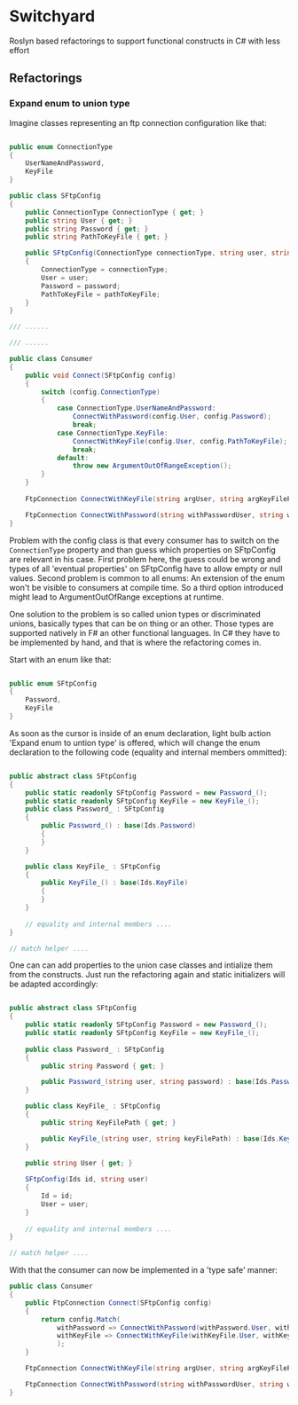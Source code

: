 # Switchyard
Roslyn based refactorings to support functional constructs in C# with less effort

## Refactorings

### Expand enum to union type

Imagine classes representing an ftp connection configuration like that:

```csharp

public enum ConnectionType
{
	UserNameAndPassword,
	KeyFile
}

public class SFtpConfig
{
	public ConnectionType ConnectionType { get; }
	public string User { get; }
	public string Password { get; }
	public string PathToKeyFile { get; }

	public SFtpConfig(ConnectionType connectionType, string user, string password, string pathToKeyFile)
	{
		ConnectionType = connectionType;
		User = user;
		Password = password;
		PathToKeyFile = pathToKeyFile;
	}
}

/// ......

/// ......

public class Consumer
{
	public void Connect(SFtpConfig config)
	{
		switch (config.ConnectionType)
		{
			case ConnectionType.UserNameAndPassword:
				ConnectWithPassword(config.User, config.Password);
				break;
			case ConnectionType.KeyFile:
				ConnectWithKeyFile(config.User, config.PathToKeyFile);
				break;
			default:
				throw new ArgumentOutOfRangeException();
		}
	}
	
	FtpConnection ConnectWithKeyFile(string argUser, string argKeyFilePath) => throw new NotImplementedException();

	FtpConnection ConnectWithPassword(string withPasswordUser, string withPasswordPassword) => throw new NotImplementedException();
}

```

Problem with the config class is that every consumer has to switch on the `ConnectionType` property and than guess which properties on SFtpConfig are relevant in his case. First problem here, the guess could be wrong and types of all 'eventual properties' on SFtpConfig have to allow empty or null values. Second problem is common to all enums: An extension of the enum won't be visible to consumers at compile time. So a third option introduced might lead to ArgumentOutOfRange exceptions at runtime.

One solution to the problem is so called union types or discriminated unions, basically types that can be on thing or an other. Those types are supported natively in F# an other functional languages. In C# they have to be implemented by hand, and that is where the refactoring comes in.

Start with an enum like that:

```csharp

public enum SFtpConfig
{
	Password,
	KeyFile
}

```

As soon as the cursor is inside of an enum declaration, light bulb action 'Expand enum to untion type' is offered, which will change the enum declaration to the following code (equality and internal members ommitted):

```csharp

public abstract class SFtpConfig
{
	public static readonly SFtpConfig Password = new Password_();
	public static readonly SFtpConfig KeyFile = new KeyFile_();
	public class Password_ : SFtpConfig
	{
		public Password_() : base(Ids.Password)
		{
		}
	}

	public class KeyFile_ : SFtpConfig
	{
		public KeyFile_() : base(Ids.KeyFile)
		{
		}
	}
	
	// equality and internal members ....
}

// match helper ....

```

One can can add properties to the union case classes and intialize them from the constructs. Just run the refactoring again and static initializers will be adapted accordingly:

```csharp

public abstract class SFtpConfig
{
	public static readonly SFtpConfig Password = new Password_();	
	public static readonly SFtpConfig KeyFile = new KeyFile_();
	
	public class Password_ : SFtpConfig
	{
		public string Password { get; }

		public Password_(string user, string password) : base(Ids.Password, user) => Password = password;
	}

	public class KeyFile_ : SFtpConfig
	{
		public string KeyFilePath { get; }

		public KeyFile_(string user, string keyFilePath) : base(Ids.KeyFile, user) => KeyFilePath = keyFilePath;
	}
	
	public string User { get; }

	SFtpConfig(Ids id, string user)
	{
		Id = id;
		User = user;
	}
	
	// equality and internal members ....
}

// match helper ....
```

With that the consumer can now be implemented in a 'type safe' manner:

```csharp
public class Consumer
{
	public FtpConnection Connect(SFtpConfig config)
	{
		return config.Match(
			withPassword => ConnectWithPassword(withPassword.User, withPassword.Password),
			withKeyFile => ConnectWithKeyFile(withKeyFile.User, withKeyFile.KeyFilePath)
			);
	}

	FtpConnection ConnectWithKeyFile(string argUser, string argKeyFilePath) => throw new NotImplementedException();

	FtpConnection ConnectWithPassword(string withPasswordUser, string withPasswordPassword) => throw new NotImplementedException();
}
```







 
